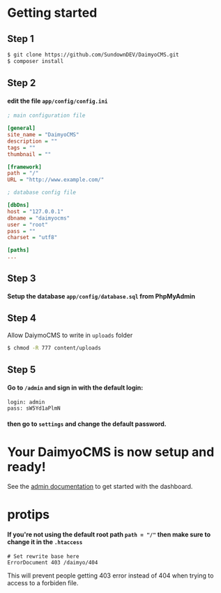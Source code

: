 # Getting started

## Step 1
~~~ bash
$ git clone https://github.com/SundownDEV/DaimyoCMS.git
$ composer install
~~~

## Step 2
#### edit the file ```app/config/config.ini```

~~~ ini
; main configuration file

[general]
site_name = "DaimyoCMS"
description = ""
tags = ""
thumbnail = ""

[framework]
path = "/"
URL = "http://www.example.com/"

; database config file

[dbDns]
host = "127.0.0.1"
dbname = "daimyocms"
user = "root"
pass = ""
charset = "utf8"

[paths]
...
~~~

## Step 3
#### Setup the database ```app/config/database.sql``` from PhpMyAdmin

## Step 4
Allow DaiymoCMS to write in ```uploads``` folder
~~~ bash
$ chmod -R 777 content/uploads
~~~

## Step 5
#### Go to ```/admin``` and sign in with the default login:

~~~
login: admin
pass: sW5Yd1aPlmN
~~~

#### then go to ```settings``` and change the default password.

# Your DaimyoCMS is now setup and ready!
See the [admin documentation](https://github.com/SundownDEV/DaimyoCMS/blob/master/docs/AdminPanel.md) to get started with the dashboard.

# protips
#### If you're not using the default root path ```path = "/"``` then make sure to change it in the ```.htaccess```

~~~
# Set rewrite base here
ErrorDocument 403 /daimyo/404
~~~

This will prevent people getting 403 error instead of 404 when trying to access to a forbiden file.